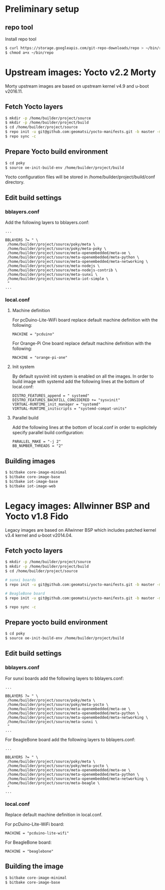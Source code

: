 # Preliminary setup

## repo tool
Install repo tool
```bash
$ curl https://storage.googleapis.com/git-repo-downloads/repo > ~/bin/repo
$ chmod a+x ~/bin/repo
```

# Upstream images: Yocto v2.2 Morty
Morty upstream images are based on upstream kernel v4.9 and u-boot v2016.11.

## Fetch Yocto layers

```bash
$ mkdir -p /home/builder/project/source
$ mkdir -p /home/builder/project/build
$ cd /home/builder/project/source
$ repo init -u git@github.com:geomatsi/yocto-manifests.git -b master -m iot-sunxi-morty.xml
$ repo sync -c
```

## Prepare Yocto build environment

```bash
$ cd poky
$ source oe-init-build-env /home/builder/project/build
```

Yocto configuration files will be stored in /home/builder/project/build/conf
directory.

## Edit build settings

### bblayers.conf
Add the following layers to bblayers.conf:

```asciidoc
...

BBLAYERS ?= " \
 /home/builder/project/source/poky/meta \
 /home/builder/project/source/poky/meta-poky \
 /home/builder/project/source/meta-openembedded/meta-oe \
 /home/builder/project/source/meta-openembedded/meta-python \
 /home/builder/project/source/meta-openembedded/meta-networking \
 /home/builder/project/source/meta-nodejs \
 /home/builder/project/source/meta-nodejs-contrib \
 /home/builder/project/source/meta-sunxi \
 /home/builder/project/source/meta-iot-simple \
 "
...

```

### local.conf

1. Machine definition

   For pcDuino-Lite-WiFi board replace default machine definition with the following:

   ```asciidoc
   MACHINE = "pcduino"
   ```

   For Orange-Pi One board replace default machine definition with the following:

   ```asciidoc
   MACHINE = "orange-pi-one"
   ```

2. Init system

   By default sysvinit init system is enabled on all the images. In order to build
   image with systemd add the following lines at the bottom of local.conf:
   
   ```asciidoc
   DISTRO_FEATURES_append = " systemd"
   DISTRO_FEATURES_BACKFILL_CONSIDERED += "sysvinit"
   VIRTUAL-RUNTIME_init_manager = "systemd"
   VIRTUAL-RUNTIME_initscripts = "systemd-compat-units"
   ```

3. Parallel build

   Add the following lines at the bottom of local.conf in order to explicitely
   specify parallel build configuration:
   
   ```asciidoc
   PARALLEL_MAKE = "-j 2"
   BB_NUMBER_THREADS = "2"
   ```

## Building images

```bash
$ bitbake core-image-minimal
$ bitbake core-image-base
$ bitbake iot-image-base
$ bitbake iot-image-web
```

# Legacy images: Allwinner BSP and Yocto v1.8 Fido
Legacy images are based on Allwinner BSP which includes patched kernel v3.4
kernel and u-boot v2014.04.

## Fetch yocto layers

```bash
$ mkdir -p /home/builder/project/source
$ mkdir -p /home/builder/project/build
$ cd /home/builder/project/source

# sunxi boards
$ repo init -u git@github.com:geomatsi/yocto-manifests.git -b master -m sunxi-legacy-fido.xml

# BeagleBone board
$ repo init -u git@github.com:geomatsi/yocto-manifests.git -b master -m beagle-fido.xml  

$ repo sync -c
```

## Prepare yocto build environment

```bash
$ cd poky
$ source oe-init-build-env /home/builder/project/build
```

## Edit build settings

### bblayers.conf
For sunxi boards add the following layers to bblayers.conf:

```asciidoc
...

BBLAYERS ?= " \
 /home/builder/project/source/poky/meta \
 /home/builder/project/source/poky/meta-yocto \
 /home/builder/project/source/meta-openembedded/meta-oe \
 /home/builder/project/source/meta-openembedded/meta-python \
 /home/builder/project/source/meta-openembedded/meta-networking \
 /home/builder/project/source/meta-sunxi \
 "
...

```

For BeagleBone board add the following layers to bblayers.conf:

```asciidoc
...

BBLAYERS ?= " \
 /home/builder/project/source/poky/meta \
 /home/builder/project/source/poky/meta-yocto \
 /home/builder/project/source/meta-openembedded/meta-oe \
 /home/builder/project/source/meta-openembedded/meta-python \
 /home/builder/project/source/meta-openembedded/meta-networking \
 /home/builder/project/source/meta-beagle \
 "
...
```

### local.conf

Replace default machine definition in local.conf.

For pcDuino-Lite-WiFi board:
```asciidoc
MACHINE = "pcduino-lite-wifi"
```

For BeagleBone board:
```asciidoc
MACHINE = "beaglebone"
```

## Building the image

```bash
$ bitbake core-image-minimal
$ bitbake core-image-base
```
